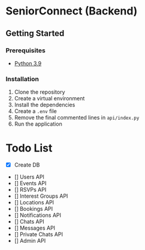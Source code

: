 # SeniorConnect (Backend)

## Getting Started

### Prerequisites

- [Python 3.9](https://www.python.org/downloads/)

### Installation

1. Clone the repository
2. Create a virtual environment
3. Install the dependencies
4. Create a `.env` file
5. Remove the final commented lines in `api/index.py`
6. Run the application

# Todo List

- [x] Create DB
- [] Users API
- [] Events API
- [] RSVPs API
- [] Interest Groups API
- [] Locations API
- [] Bookings API
- [] Notifications API
- [] Chats API
- [] Messages API
- [] Private Chats API
- [] Admin API
